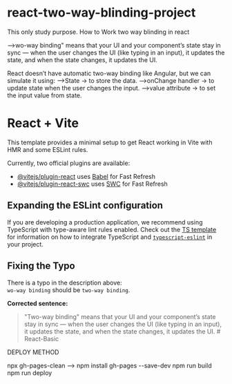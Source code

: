 # react-two-way-blinding-project
This only study purpose. How to Work two way blinding in react

-->wo-way binding" means that your UI and your component’s state stay in sync — when the user changes the UI (like typing in an input), it updates the state, and when the state changes, it updates the UI.

React doesn’t have automatic two-way binding like Angular, but we can simulate it using:
-->State → to store the data.
-->onChange handler → to update state when the user changes the input.
-->value attribute → to set the input value from state.

# React + Vite

This template provides a minimal setup to get React working in Vite with HMR and some ESLint rules.

Currently, two official plugins are available:

- [@vitejs/plugin-react](https://github.com/vitejs/vite-plugin-react/blob/main/packages/plugin-react) uses [Babel](https://babeljs.io/) for Fast Refresh
- [@vitejs/plugin-react-swc](https://github.com/vitejs/vite-plugin-react/blob/main/packages/plugin-react-swc) uses [SWC](https://swc.rs/) for Fast Refresh

## Expanding the ESLint configuration

If you are developing a production application, we recommend using TypeScript with type-aware lint rules enabled. Check out the [TS template](https://github.com/vitejs/vite/tree/main/packages/create-vite/template-react-ts) for information on how to integrate TypeScript and [`typescript-eslint`](https://typescript-eslint.io) in your project.
## Fixing the Typo

There is a typo in the description above:  
`wo-way binding` should be `two-way binding`.

**Corrected sentence:**

> "Two-way binding" means that your UI and your component’s state stay in sync — when the user changes the UI (like typing in an input), it updates the state, and when the state changes, it updates the UI.
#   R e a c t - B a s i c 
 
 

DEPLOY METHOD

npx gh-pages-clean <!-- Juni Hoy to pahela delet karvi --> -->
npm install gh-pages --save-dev  <!--Download karvi-->
npm run build 
npm run deploy